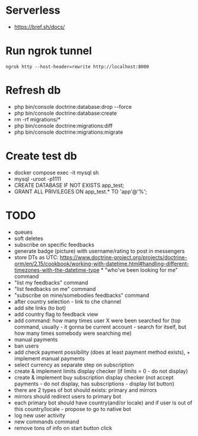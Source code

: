 # Serverless
* https://bref.sh/docs/

# Run ngrok tunnel
`ngrok http --host-header=rewrite http://localhost:8000`

# Refresh db
* php bin/console doctrine:database:drop --force
* php bin/console doctrine:database:create
* rm -rf migrations/*
* php bin/console doctrine:migrations:diff
* php bin/console doctrine:migrations:migrate

# Create test db
* docker compose exec -it mysql sh
* mysql -uroot -p1111
* CREATE DATABASE IF NOT EXISTS app_test;
* GRANT ALL PRIVILEGES ON app_test.* TO 'app'@'%';

# TODO
* queues
* soft deletes
* subscribe on specific feedbacks
* generate badge (picture) with username/rating to post in messengers
* store DTs as UTC: https://www.doctrine-project.org/projects/doctrine-orm/en/2.15/cookbook/working-with-datetime.html#handling-different-timezones-with-the-datetime-type      * "who've been looking for me" command
* "list my feedbacks" command
* "list feedbacks on me" command
* "subscribe on mine/somebodies feedbacks" command
* after country selection - link to che channel
* add site links (to bot)
* add country flag to feedback view
* add command: how many times user X were been searched for (top command, usually - it gonna be current account - search for itself, but how many times somebody were searching me)
* manual payments
* ban users
* add check payment possibility (does at least payment method exists), + implement manual payments
* select currency as separate step on subscription
* create & implement limits display checker (if limits = 0 - do not display)
* create & implement buy subscription display checker (not accept payments - do not display, has subscriptions - display list button)
* there are 2 types of bot should exists: primary and mirrors
* mirrors should redirect users to primary bot
* each primary bot should have country(and/or locale) and if user is out of this country/locale - propose to go to native bot
* log new user activity
* new commands command
* remove tons of info on start button click